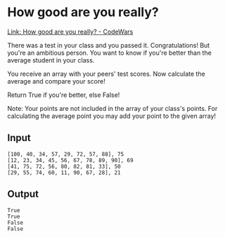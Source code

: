 # How good are you really?
[Link: How good are you really? - CodeWars](https://www.codewars.com/kata/5601409514fc93442500010b/train/python)

There was a test in your class and you passed it. Congratulations!
But you're an ambitious person. You want to know if you're better than the average student in your class.

You receive an array with your peers' test scores. Now calculate the average and compare your score!

Return True if you're better, else False!

Note:
Your points are not included in the array of your class's points. For calculating the average point you may add your point to the given array!

## Input
``` batch
[100, 40, 34, 57, 29, 72, 57, 88], 75
[12, 23, 34, 45, 56, 67, 78, 89, 90], 69
[41, 75, 72, 56, 80, 82, 81, 33], 50
[29, 55, 74, 60, 11, 90, 67, 28], 21
```

## Output
``` batch
True
True
False
False
```